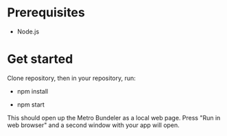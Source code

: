 # Prerequisites

* Node.js

# Get started

Clone repository, then in your repository, run: 

* npm install

* npm start

This should open up the Metro Bundeler as a local web page. Press "Run in web browser" and a second window with your app will open.  